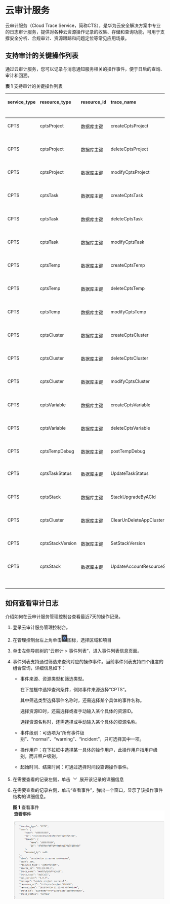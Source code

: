 # 云审计服务<a name="cpts_01_0040"></a>

云审计服务（Cloud Trace Service，简称CTS），是华为云安全解决方案中专业的日志审计服务，提供对各种云资源操作记录的收集、存储和查询功能，可用于支撑安全分析、合规审计、资源跟踪和问题定位等常见应用场景。

## 支持审计的关键操作列表<a name="section59120490409"></a>

通过云审计服务，您可以记录与消息通知服务相关的操作事件，便于日后的查询、审计和回溯。

**表 1**  支持审计的关键操作列表

<a name="table19874194611398"></a>
<table><thead align="left"><tr id="row1887444616391"><th class="cellrowborder" valign="top" width="14.000000000000002%" id="mcps1.2.6.1.1"><p id="p749317587395"><a name="p749317587395"></a><a name="p749317587395"></a>service_type</p>
</th>
<th class="cellrowborder" valign="top" width="19%" id="mcps1.2.6.1.2"><p id="p1949395816399"><a name="p1949395816399"></a><a name="p1949395816399"></a>resource_type</p>
</th>
<th class="cellrowborder" valign="top" width="18%" id="mcps1.2.6.1.3"><p id="p1349375833918"><a name="p1349375833918"></a><a name="p1349375833918"></a>resource_id</p>
</th>
<th class="cellrowborder" valign="top" width="26%" id="mcps1.2.6.1.4"><p id="p84931958193914"><a name="p84931958193914"></a><a name="p84931958193914"></a>trace_name</p>
</th>
<th class="cellrowborder" valign="top" width="23%" id="mcps1.2.6.1.5"><p id="p44936589390"><a name="p44936589390"></a><a name="p44936589390"></a>中文描述</p>
</th>
</tr>
</thead>
<tbody><tr id="row15874646143912"><td class="cellrowborder" valign="top" width="14.000000000000002%" headers="mcps1.2.6.1.1 "><p id="p649345813392"><a name="p649345813392"></a><a name="p649345813392"></a>CPTS</p>
</td>
<td class="cellrowborder" valign="top" width="19%" headers="mcps1.2.6.1.2 "><p id="p149305816392"><a name="p149305816392"></a><a name="p149305816392"></a>cptsProject</p>
</td>
<td class="cellrowborder" valign="top" width="18%" headers="mcps1.2.6.1.3 "><p id="p1649314582390"><a name="p1649314582390"></a><a name="p1649314582390"></a>数据库主键</p>
</td>
<td class="cellrowborder" valign="top" width="26%" headers="mcps1.2.6.1.4 "><p id="p14493185812397"><a name="p14493185812397"></a><a name="p14493185812397"></a>createCptsProject</p>
</td>
<td class="cellrowborder" valign="top" width="23%" headers="mcps1.2.6.1.5 "><p id="p1493105853917"><a name="p1493105853917"></a><a name="p1493105853917"></a>创建工程</p>
</td>
</tr>
<tr id="row08741046113917"><td class="cellrowborder" valign="top" width="14.000000000000002%" headers="mcps1.2.6.1.1 "><p id="p54931058193910"><a name="p54931058193910"></a><a name="p54931058193910"></a>CPTS</p>
</td>
<td class="cellrowborder" valign="top" width="19%" headers="mcps1.2.6.1.2 "><p id="p10493195818396"><a name="p10493195818396"></a><a name="p10493195818396"></a>cptsProject</p>
</td>
<td class="cellrowborder" valign="top" width="18%" headers="mcps1.2.6.1.3 "><p id="p19493135815394"><a name="p19493135815394"></a><a name="p19493135815394"></a>数据库主键</p>
</td>
<td class="cellrowborder" valign="top" width="26%" headers="mcps1.2.6.1.4 "><p id="p16493205812393"><a name="p16493205812393"></a><a name="p16493205812393"></a>deleteCptsProject</p>
</td>
<td class="cellrowborder" valign="top" width="23%" headers="mcps1.2.6.1.5 "><p id="p1749385883916"><a name="p1749385883916"></a><a name="p1749385883916"></a>删除工程</p>
</td>
</tr>
<tr id="row1387534653919"><td class="cellrowborder" valign="top" width="14.000000000000002%" headers="mcps1.2.6.1.1 "><p id="p18493185820399"><a name="p18493185820399"></a><a name="p18493185820399"></a>CPTS</p>
</td>
<td class="cellrowborder" valign="top" width="19%" headers="mcps1.2.6.1.2 "><p id="p14494155812391"><a name="p14494155812391"></a><a name="p14494155812391"></a>cptsProject</p>
</td>
<td class="cellrowborder" valign="top" width="18%" headers="mcps1.2.6.1.3 "><p id="p54949589394"><a name="p54949589394"></a><a name="p54949589394"></a>数据库主键</p>
</td>
<td class="cellrowborder" valign="top" width="26%" headers="mcps1.2.6.1.4 "><p id="p194941858163910"><a name="p194941858163910"></a><a name="p194941858163910"></a>modifyCptsProject</p>
</td>
<td class="cellrowborder" valign="top" width="23%" headers="mcps1.2.6.1.5 "><p id="p949417584396"><a name="p949417584396"></a><a name="p949417584396"></a>修改工程</p>
</td>
</tr>
<tr id="row4875174618395"><td class="cellrowborder" valign="top" width="14.000000000000002%" headers="mcps1.2.6.1.1 "><p id="p17494175810399"><a name="p17494175810399"></a><a name="p17494175810399"></a>CPTS</p>
</td>
<td class="cellrowborder" valign="top" width="19%" headers="mcps1.2.6.1.2 "><p id="p19494115812396"><a name="p19494115812396"></a><a name="p19494115812396"></a>cptsTask</p>
</td>
<td class="cellrowborder" valign="top" width="18%" headers="mcps1.2.6.1.3 "><p id="p14941558193911"><a name="p14941558193911"></a><a name="p14941558193911"></a>数据库主键</p>
</td>
<td class="cellrowborder" valign="top" width="26%" headers="mcps1.2.6.1.4 "><p id="p14494458173913"><a name="p14494458173913"></a><a name="p14494458173913"></a>createCptsTask</p>
</td>
<td class="cellrowborder" valign="top" width="23%" headers="mcps1.2.6.1.5 "><p id="p249455893915"><a name="p249455893915"></a><a name="p249455893915"></a>创建任务</p>
</td>
</tr>
<tr id="row2087594620399"><td class="cellrowborder" valign="top" width="14.000000000000002%" headers="mcps1.2.6.1.1 "><p id="p149475863910"><a name="p149475863910"></a><a name="p149475863910"></a>CPTS</p>
</td>
<td class="cellrowborder" valign="top" width="19%" headers="mcps1.2.6.1.2 "><p id="p15494125811392"><a name="p15494125811392"></a><a name="p15494125811392"></a>cptsTask</p>
</td>
<td class="cellrowborder" valign="top" width="18%" headers="mcps1.2.6.1.3 "><p id="p9494658163915"><a name="p9494658163915"></a><a name="p9494658163915"></a>数据库主键</p>
</td>
<td class="cellrowborder" valign="top" width="26%" headers="mcps1.2.6.1.4 "><p id="p10495558133916"><a name="p10495558133916"></a><a name="p10495558133916"></a>deleteCptsTask</p>
</td>
<td class="cellrowborder" valign="top" width="23%" headers="mcps1.2.6.1.5 "><p id="p10495858133912"><a name="p10495858133912"></a><a name="p10495858133912"></a>删除任务</p>
</td>
</tr>
<tr id="row118754468397"><td class="cellrowborder" valign="top" width="14.000000000000002%" headers="mcps1.2.6.1.1 "><p id="p449510587396"><a name="p449510587396"></a><a name="p449510587396"></a>CPTS</p>
</td>
<td class="cellrowborder" valign="top" width="19%" headers="mcps1.2.6.1.2 "><p id="p1049575863910"><a name="p1049575863910"></a><a name="p1049575863910"></a>cptsTask</p>
</td>
<td class="cellrowborder" valign="top" width="18%" headers="mcps1.2.6.1.3 "><p id="p194951458183913"><a name="p194951458183913"></a><a name="p194951458183913"></a>数据库主键</p>
</td>
<td class="cellrowborder" valign="top" width="26%" headers="mcps1.2.6.1.4 "><p id="p5495155883915"><a name="p5495155883915"></a><a name="p5495155883915"></a>modifyCptsTask</p>
</td>
<td class="cellrowborder" valign="top" width="23%" headers="mcps1.2.6.1.5 "><p id="p74953586396"><a name="p74953586396"></a><a name="p74953586396"></a>修改任务</p>
</td>
</tr>
<tr id="row687614610393"><td class="cellrowborder" valign="top" width="14.000000000000002%" headers="mcps1.2.6.1.1 "><p id="p849514586391"><a name="p849514586391"></a><a name="p849514586391"></a>CPTS</p>
</td>
<td class="cellrowborder" valign="top" width="19%" headers="mcps1.2.6.1.2 "><p id="p449555853916"><a name="p449555853916"></a><a name="p449555853916"></a>cptsTemp</p>
</td>
<td class="cellrowborder" valign="top" width="18%" headers="mcps1.2.6.1.3 "><p id="p9495145813394"><a name="p9495145813394"></a><a name="p9495145813394"></a>数据库主键</p>
</td>
<td class="cellrowborder" valign="top" width="26%" headers="mcps1.2.6.1.4 "><p id="p114957583394"><a name="p114957583394"></a><a name="p114957583394"></a>createCptsTemp</p>
</td>
<td class="cellrowborder" valign="top" width="23%" headers="mcps1.2.6.1.5 "><p id="p13495145863915"><a name="p13495145863915"></a><a name="p13495145863915"></a>创建事务</p>
</td>
</tr>
<tr id="row387624620399"><td class="cellrowborder" valign="top" width="14.000000000000002%" headers="mcps1.2.6.1.1 "><p id="p2049511586397"><a name="p2049511586397"></a><a name="p2049511586397"></a>CPTS</p>
</td>
<td class="cellrowborder" valign="top" width="19%" headers="mcps1.2.6.1.2 "><p id="p5495158143913"><a name="p5495158143913"></a><a name="p5495158143913"></a>cptsTemp</p>
</td>
<td class="cellrowborder" valign="top" width="18%" headers="mcps1.2.6.1.3 "><p id="p18495105812393"><a name="p18495105812393"></a><a name="p18495105812393"></a>数据库主键</p>
</td>
<td class="cellrowborder" valign="top" width="26%" headers="mcps1.2.6.1.4 "><p id="p749665818391"><a name="p749665818391"></a><a name="p749665818391"></a>deleteCptsTemp</p>
</td>
<td class="cellrowborder" valign="top" width="23%" headers="mcps1.2.6.1.5 "><p id="p749615843910"><a name="p749615843910"></a><a name="p749615843910"></a>删除事务</p>
</td>
</tr>
<tr id="row08761046183911"><td class="cellrowborder" valign="top" width="14.000000000000002%" headers="mcps1.2.6.1.1 "><p id="p349615581393"><a name="p349615581393"></a><a name="p349615581393"></a>CPTS</p>
</td>
<td class="cellrowborder" valign="top" width="19%" headers="mcps1.2.6.1.2 "><p id="p1649695817396"><a name="p1649695817396"></a><a name="p1649695817396"></a>cptsTemp</p>
</td>
<td class="cellrowborder" valign="top" width="18%" headers="mcps1.2.6.1.3 "><p id="p449610583395"><a name="p449610583395"></a><a name="p449610583395"></a>数据库主键</p>
</td>
<td class="cellrowborder" valign="top" width="26%" headers="mcps1.2.6.1.4 "><p id="p1249615817399"><a name="p1249615817399"></a><a name="p1249615817399"></a>modifyCptsTemp</p>
</td>
<td class="cellrowborder" valign="top" width="23%" headers="mcps1.2.6.1.5 "><p id="p17496115893916"><a name="p17496115893916"></a><a name="p17496115893916"></a>修改事务</p>
</td>
</tr>
<tr id="row11876144623914"><td class="cellrowborder" valign="top" width="14.000000000000002%" headers="mcps1.2.6.1.1 "><p id="p849665893912"><a name="p849665893912"></a><a name="p849665893912"></a>CPTS</p>
</td>
<td class="cellrowborder" valign="top" width="19%" headers="mcps1.2.6.1.2 "><p id="p6496185817391"><a name="p6496185817391"></a><a name="p6496185817391"></a>cptsCluster</p>
</td>
<td class="cellrowborder" valign="top" width="18%" headers="mcps1.2.6.1.3 "><p id="p184961358133920"><a name="p184961358133920"></a><a name="p184961358133920"></a>数据库主键</p>
</td>
<td class="cellrowborder" valign="top" width="26%" headers="mcps1.2.6.1.4 "><p id="p10497115883917"><a name="p10497115883917"></a><a name="p10497115883917"></a>createCptsCluster</p>
</td>
<td class="cellrowborder" valign="top" width="23%" headers="mcps1.2.6.1.5 "><p id="p19497195803915"><a name="p19497195803915"></a><a name="p19497195803915"></a>创建集群</p>
</td>
</tr>
<tr id="row18771467391"><td class="cellrowborder" valign="top" width="14.000000000000002%" headers="mcps1.2.6.1.1 "><p id="p1249717588397"><a name="p1249717588397"></a><a name="p1249717588397"></a>CPTS</p>
</td>
<td class="cellrowborder" valign="top" width="19%" headers="mcps1.2.6.1.2 "><p id="p11497758123920"><a name="p11497758123920"></a><a name="p11497758123920"></a>cptsCluster</p>
</td>
<td class="cellrowborder" valign="top" width="18%" headers="mcps1.2.6.1.3 "><p id="p04976583399"><a name="p04976583399"></a><a name="p04976583399"></a>数据库主键</p>
</td>
<td class="cellrowborder" valign="top" width="26%" headers="mcps1.2.6.1.4 "><p id="p04977585398"><a name="p04977585398"></a><a name="p04977585398"></a>deleteCptsCluster</p>
</td>
<td class="cellrowborder" valign="top" width="23%" headers="mcps1.2.6.1.5 "><p id="p64971658123910"><a name="p64971658123910"></a><a name="p64971658123910"></a>删除集群</p>
</td>
</tr>
<tr id="row1387774611397"><td class="cellrowborder" valign="top" width="14.000000000000002%" headers="mcps1.2.6.1.1 "><p id="p1349735843918"><a name="p1349735843918"></a><a name="p1349735843918"></a>CPTS</p>
</td>
<td class="cellrowborder" valign="top" width="19%" headers="mcps1.2.6.1.2 "><p id="p2497958163916"><a name="p2497958163916"></a><a name="p2497958163916"></a>cptsCluster</p>
</td>
<td class="cellrowborder" valign="top" width="18%" headers="mcps1.2.6.1.3 "><p id="p104971958193914"><a name="p104971958193914"></a><a name="p104971958193914"></a>数据库主键</p>
</td>
<td class="cellrowborder" valign="top" width="26%" headers="mcps1.2.6.1.4 "><p id="p12497158153911"><a name="p12497158153911"></a><a name="p12497158153911"></a>modifyCptsCluster</p>
</td>
<td class="cellrowborder" valign="top" width="23%" headers="mcps1.2.6.1.5 "><p id="p249775853911"><a name="p249775853911"></a><a name="p249775853911"></a>修改集群</p>
</td>
</tr>
<tr id="row487774603919"><td class="cellrowborder" valign="top" width="14.000000000000002%" headers="mcps1.2.6.1.1 "><p id="p174981558143915"><a name="p174981558143915"></a><a name="p174981558143915"></a>CPTS</p>
</td>
<td class="cellrowborder" valign="top" width="19%" headers="mcps1.2.6.1.2 "><p id="p14986588394"><a name="p14986588394"></a><a name="p14986588394"></a>cptsVariable</p>
</td>
<td class="cellrowborder" valign="top" width="18%" headers="mcps1.2.6.1.3 "><p id="p34988583395"><a name="p34988583395"></a><a name="p34988583395"></a>数据库主键</p>
</td>
<td class="cellrowborder" valign="top" width="26%" headers="mcps1.2.6.1.4 "><p id="p349818583399"><a name="p349818583399"></a><a name="p349818583399"></a>createCptsVariable</p>
</td>
<td class="cellrowborder" valign="top" width="23%" headers="mcps1.2.6.1.5 "><p id="p64982058183915"><a name="p64982058183915"></a><a name="p64982058183915"></a>创建变量</p>
</td>
</tr>
<tr id="row587724618393"><td class="cellrowborder" valign="top" width="14.000000000000002%" headers="mcps1.2.6.1.1 "><p id="p649818586394"><a name="p649818586394"></a><a name="p649818586394"></a>CPTS</p>
</td>
<td class="cellrowborder" valign="top" width="19%" headers="mcps1.2.6.1.2 "><p id="p194981058123917"><a name="p194981058123917"></a><a name="p194981058123917"></a>cptsVariable</p>
</td>
<td class="cellrowborder" valign="top" width="18%" headers="mcps1.2.6.1.3 "><p id="p449814588398"><a name="p449814588398"></a><a name="p449814588398"></a>数据库主键</p>
</td>
<td class="cellrowborder" valign="top" width="26%" headers="mcps1.2.6.1.4 "><p id="p17498105843911"><a name="p17498105843911"></a><a name="p17498105843911"></a>deleteCptsVariable</p>
</td>
<td class="cellrowborder" valign="top" width="23%" headers="mcps1.2.6.1.5 "><p id="p7498145817392"><a name="p7498145817392"></a><a name="p7498145817392"></a>删除变量</p>
</td>
</tr>
<tr id="row087820461395"><td class="cellrowborder" valign="top" width="14.000000000000002%" headers="mcps1.2.6.1.1 "><p id="p1549885819391"><a name="p1549885819391"></a><a name="p1549885819391"></a>CPTS</p>
</td>
<td class="cellrowborder" valign="top" width="19%" headers="mcps1.2.6.1.2 "><p id="p04982584392"><a name="p04982584392"></a><a name="p04982584392"></a>cptsTempDebug</p>
</td>
<td class="cellrowborder" valign="top" width="18%" headers="mcps1.2.6.1.3 "><p id="p5498195817395"><a name="p5498195817395"></a><a name="p5498195817395"></a>数据库主键</p>
</td>
<td class="cellrowborder" valign="top" width="26%" headers="mcps1.2.6.1.4 "><p id="p7498185853912"><a name="p7498185853912"></a><a name="p7498185853912"></a>postTempDebug</p>
</td>
<td class="cellrowborder" valign="top" width="23%" headers="mcps1.2.6.1.5 "><p id="p1549975819390"><a name="p1549975819390"></a><a name="p1549975819390"></a>模板debug</p>
</td>
</tr>
<tr id="row1887816469398"><td class="cellrowborder" valign="top" width="14.000000000000002%" headers="mcps1.2.6.1.1 "><p id="p114992058123916"><a name="p114992058123916"></a><a name="p114992058123916"></a>CPTS</p>
</td>
<td class="cellrowborder" valign="top" width="19%" headers="mcps1.2.6.1.2 "><p id="p17499165818390"><a name="p17499165818390"></a><a name="p17499165818390"></a>cptsTaskStatus</p>
</td>
<td class="cellrowborder" valign="top" width="18%" headers="mcps1.2.6.1.3 "><p id="p15499175817391"><a name="p15499175817391"></a><a name="p15499175817391"></a>数据库主键</p>
</td>
<td class="cellrowborder" valign="top" width="26%" headers="mcps1.2.6.1.4 "><p id="p649945819391"><a name="p649945819391"></a><a name="p649945819391"></a>UpdateTaskStatus</p>
</td>
<td class="cellrowborder" valign="top" width="23%" headers="mcps1.2.6.1.5 "><p id="p3499105816391"><a name="p3499105816391"></a><a name="p3499105816391"></a>更新任务状态</p>
</td>
</tr>
<tr id="row13878174633914"><td class="cellrowborder" valign="top" width="14.000000000000002%" headers="mcps1.2.6.1.1 "><p id="p17499658133910"><a name="p17499658133910"></a><a name="p17499658133910"></a>CPTS</p>
</td>
<td class="cellrowborder" valign="top" width="19%" headers="mcps1.2.6.1.2 "><p id="p1449985818399"><a name="p1449985818399"></a><a name="p1449985818399"></a>cptsStack</p>
</td>
<td class="cellrowborder" valign="top" width="18%" headers="mcps1.2.6.1.3 "><p id="p1649915863916"><a name="p1649915863916"></a><a name="p1649915863916"></a>数据库主键</p>
</td>
<td class="cellrowborder" valign="top" width="26%" headers="mcps1.2.6.1.4 "><p id="p1249910588398"><a name="p1249910588398"></a><a name="p1249910588398"></a>StackUpgradeByACId</p>
</td>
<td class="cellrowborder" valign="top" width="23%" headers="mcps1.2.6.1.5 "><p id="p1349925843918"><a name="p1349925843918"></a><a name="p1349925843918"></a>升级堆栈</p>
</td>
</tr>
<tr id="row18781046183911"><td class="cellrowborder" valign="top" width="14.000000000000002%" headers="mcps1.2.6.1.1 "><p id="p154999586397"><a name="p154999586397"></a><a name="p154999586397"></a>CPTS</p>
</td>
<td class="cellrowborder" valign="top" width="19%" headers="mcps1.2.6.1.2 "><p id="p05001558173919"><a name="p05001558173919"></a><a name="p05001558173919"></a>cptsCluster</p>
</td>
<td class="cellrowborder" valign="top" width="18%" headers="mcps1.2.6.1.3 "><p id="p150020583397"><a name="p150020583397"></a><a name="p150020583397"></a>数据库主键</p>
</td>
<td class="cellrowborder" valign="top" width="26%" headers="mcps1.2.6.1.4 "><p id="p1450015818392"><a name="p1450015818392"></a><a name="p1450015818392"></a>ClearUnDeleteAppCluster</p>
</td>
<td class="cellrowborder" valign="top" width="23%" headers="mcps1.2.6.1.5 "><p id="p1350019587398"><a name="p1350019587398"></a><a name="p1350019587398"></a>强制删除集群</p>
</td>
</tr>
<tr id="row14878846183916"><td class="cellrowborder" valign="top" width="14.000000000000002%" headers="mcps1.2.6.1.1 "><p id="p155001658133912"><a name="p155001658133912"></a><a name="p155001658133912"></a>CPTS</p>
</td>
<td class="cellrowborder" valign="top" width="19%" headers="mcps1.2.6.1.2 "><p id="p450045812393"><a name="p450045812393"></a><a name="p450045812393"></a>cptsStackVersion</p>
</td>
<td class="cellrowborder" valign="top" width="18%" headers="mcps1.2.6.1.3 "><p id="p1250065893917"><a name="p1250065893917"></a><a name="p1250065893917"></a>数据库主键</p>
</td>
<td class="cellrowborder" valign="top" width="26%" headers="mcps1.2.6.1.4 "><p id="p65001358123918"><a name="p65001358123918"></a><a name="p65001358123918"></a>SetStackVersion</p>
</td>
<td class="cellrowborder" valign="top" width="23%" headers="mcps1.2.6.1.5 "><p id="p750005863915"><a name="p750005863915"></a><a name="p750005863915"></a>设置堆栈版本</p>
</td>
</tr>
<tr id="row487819468394"><td class="cellrowborder" valign="top" width="14.000000000000002%" headers="mcps1.2.6.1.1 "><p id="p350013582397"><a name="p350013582397"></a><a name="p350013582397"></a>CPTS</p>
</td>
<td class="cellrowborder" valign="top" width="19%" headers="mcps1.2.6.1.2 "><p id="p75001358133920"><a name="p75001358133920"></a><a name="p75001358133920"></a>cptsStack</p>
</td>
<td class="cellrowborder" valign="top" width="18%" headers="mcps1.2.6.1.3 "><p id="p1950065810395"><a name="p1950065810395"></a><a name="p1950065810395"></a>数据库主键</p>
</td>
<td class="cellrowborder" valign="top" width="26%" headers="mcps1.2.6.1.4 "><p id="p65001658133919"><a name="p65001658133919"></a><a name="p65001658133919"></a>UpdateAccountResourceStatus</p>
</td>
<td class="cellrowborder" valign="top" width="23%" headers="mcps1.2.6.1.5 "><p id="p457143419218"><a name="p457143419218"></a><a name="p457143419218"></a>更新账号资源状态</p>
</td>
</tr>
</tbody>
</table>

## 如何查看审计日志<a name="section15567343496"></a>

介绍如何在云审计服务管理控制台查看最近7天的操作记录。

1.  登录云审计服务管理控制台。
2.  在管理控制台左上角单击![](figures/icon-region.png)图标，选择区域和项目
3.  单击左侧导航树的“云审计  \>  事件列表”，进入事件列表信息页面。
4.  事件列表支持通过筛选来查询对应的操作事件。当前事件列表支持四个维度的组合查询，详细信息如下：
    -   事件来源、资源类型和筛选类型。

        在下拉框中选择查询条件，例如事件来源选择“CPTS”。

        其中筛选类型选择事件名称时，还需选择某个具体的事件名称。

        选择资源ID时，还需选择或者手动输入某个具体的资源ID。

        选择资源名称时，还需选择或手动输入某个具体的资源名称。

    -   事件级别：可选项为“所有事件级别”、“normal”、“warning”、“incident”，只可选择其中一项。
    -   操作用户：在下拉框中选择某一具体的操作用户，此操作用户指用户级别，而非租户级别。
    -   起始时间、结束时间：可通过选择时间段查询操作事件。

5.  在需要查看的记录左侧，单击![](figures/icon-pull-down.png)展开该记录的详细信息
6.  在需要查看的记录右侧，单击“查看事件”，弹出一个窗口，显示了该操作事件结构的详细信息。

    **图 1**  查看事件<a name="fig315511119519"></a>  
    ![](figures/查看事件.png "查看事件")


